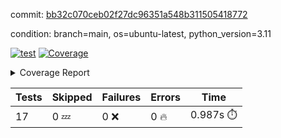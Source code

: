 commit: [bb32c070ceb02f27dc96351a548b311505418772](https://github.com/rcmdnk/conf-finder/tree/bb32c070ceb02f27dc96351a548b311505418772)

condition: branch=main, os=ubuntu-latest, python_version=3.11

[![test](https://github.com/rcmdnk/conf-finder/actions/workflows/test.yml/badge.svg)](https://github.com/rcmdnk/conf-finder/actions/runs/14183570360)
<a href="https://github.com/rcmdnk/conf-finder/blob/bb32c070ceb02f27dc96351a548b311505418772/README.md"><img alt="Coverage" src="https://img.shields.io/badge/Coverage-83%25-green.svg" /></a><details><summary>Coverage Report </summary><table><tr><th>File</th><th>Stmts</th><th>Miss</th><th>Cover</th><th>Missing</th></tr><tbody><tr><td colspan="5"><b>src/conf_finder</b></td></tr><tr><td>&nbsp; &nbsp;<a href="https://github.com/rcmdnk/conf-finder/blob/bb32c070ceb02f27dc96351a548b311505418772/src/conf_finder/conf_finder.py">conf_finder.py</a></td><td>169</td><td>29</td><td>83%</td><td><a href="https://github.com/rcmdnk/conf-finder/blob/bb32c070ceb02f27dc96351a548b311505418772/src/conf_finder/conf_finder.py#L8">8</a>, <a href="https://github.com/rcmdnk/conf-finder/blob/bb32c070ceb02f27dc96351a548b311505418772/src/conf_finder/conf_finder.py#L62-L63">62&ndash;63</a>, <a href="https://github.com/rcmdnk/conf-finder/blob/bb32c070ceb02f27dc96351a548b311505418772/src/conf_finder/conf_finder.py#L86-L90">86&ndash;90</a>, <a href="https://github.com/rcmdnk/conf-finder/blob/bb32c070ceb02f27dc96351a548b311505418772/src/conf_finder/conf_finder.py#L99-L100">99&ndash;100</a>, <a href="https://github.com/rcmdnk/conf-finder/blob/bb32c070ceb02f27dc96351a548b311505418772/src/conf_finder/conf_finder.py#L105-L106">105&ndash;106</a>, <a href="https://github.com/rcmdnk/conf-finder/blob/bb32c070ceb02f27dc96351a548b311505418772/src/conf_finder/conf_finder.py#L150">150</a>, <a href="https://github.com/rcmdnk/conf-finder/blob/bb32c070ceb02f27dc96351a548b311505418772/src/conf_finder/conf_finder.py#L169-L174">169&ndash;174</a>, <a href="https://github.com/rcmdnk/conf-finder/blob/bb32c070ceb02f27dc96351a548b311505418772/src/conf_finder/conf_finder.py#L195">195</a>, <a href="https://github.com/rcmdnk/conf-finder/blob/bb32c070ceb02f27dc96351a548b311505418772/src/conf_finder/conf_finder.py#L200">200</a>, <a href="https://github.com/rcmdnk/conf-finder/blob/bb32c070ceb02f27dc96351a548b311505418772/src/conf_finder/conf_finder.py#L228">228</a>, <a href="https://github.com/rcmdnk/conf-finder/blob/bb32c070ceb02f27dc96351a548b311505418772/src/conf_finder/conf_finder.py#L246">246</a>, <a href="https://github.com/rcmdnk/conf-finder/blob/bb32c070ceb02f27dc96351a548b311505418772/src/conf_finder/conf_finder.py#L289-L290">289&ndash;290</a>, <a href="https://github.com/rcmdnk/conf-finder/blob/bb32c070ceb02f27dc96351a548b311505418772/src/conf_finder/conf_finder.py#L320-L321">320&ndash;321</a>, <a href="https://github.com/rcmdnk/conf-finder/blob/bb32c070ceb02f27dc96351a548b311505418772/src/conf_finder/conf_finder.py#L325">325</a>, <a href="https://github.com/rcmdnk/conf-finder/blob/bb32c070ceb02f27dc96351a548b311505418772/src/conf_finder/conf_finder.py#L333">333</a></td></tr><tr><td><b>TOTAL</b></td><td><b>174</b></td><td><b>29</b></td><td><b>83%</b></td><td>&nbsp;</td></tr></tbody></table></details>

| Tests | Skipped | Failures | Errors | Time |
| ----- | ------- | -------- | -------- | ------------------ |
| 17 | 0 :zzz: | 0 :x: | 0 :fire: | 0.987s :stopwatch: |

